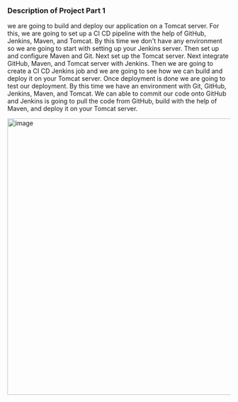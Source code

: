 ### Description of Project Part 1

we are going to build and deploy our application on a Tomcat server.
For this, we are going to set up a CI CD pipeline with the help of GitHub, Jenkins, Maven, and Tomcat.
By this time we don't have any environment so we are going to start with setting up your Jenkins server.
Then set up and configure Maven and Git.
Next set up the Tomcat server.
Next integrate GitHub, Maven, and Tomcat server with Jenkins.
Then we are going to create a CI CD Jenkins job and we are going to see how we can build and deploy it on your Tomcat server.
Once deployment is done we are going to test our deployment.
By this time we have an environment with Git, GitHub, Jenkins, Maven, and Tomcat.
We can able to commit our code onto GitHub and Jenkins is going to pull the code from GitHub, build with the help of Maven, and deploy it on your Tomcat server.

<img width="625" alt="image" src="https://github.com/Sharsora/Devops-Project/assets/135323873/6aabacda-21c8-4456-910c-2aab484cb46a">
